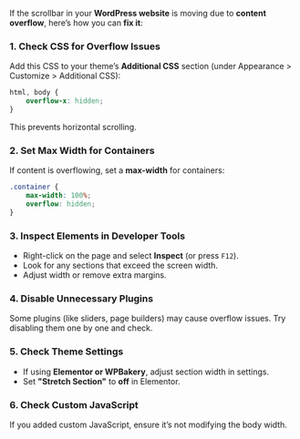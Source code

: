 If the scrollbar in your **WordPress website** is moving due to **content overflow**, here’s how you can **fix it**:

### **1\. Check CSS for Overflow Issues**

Add this CSS to your theme’s **Additional CSS** section (under Appearance > Customize > Additional CSS):

```css
html, body {
    overflow-x: hidden;
}
```

This prevents horizontal scrolling.

### **2\. Set Max Width for Containers**

If content is overflowing, set a **max-width** for containers:

```css
.container {
    max-width: 100%;
    overflow: hidden;
}
```

### **3\. Inspect Elements in Developer Tools**

*   Right-click on the page and select **Inspect** (or press `F12`).
*   Look for any sections that exceed the screen width.
*   Adjust width or remove extra margins.

### **4\. Disable Unnecessary Plugins**

Some plugins (like sliders, page builders) may cause overflow issues. Try disabling them one by one and check.

### **5\. Check Theme Settings**

*   If using **Elementor or WPBakery**, adjust section width in settings.
*   Set **"Stretch Section"** to **off** in Elementor.

### **6\. Check Custom JavaScript**

If you added custom JavaScript, ensure it’s not modifying the body width.
